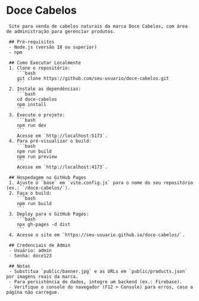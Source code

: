 # Doce Cabelos

     Site para venda de cabelos naturais da marca Doce Cabelos, com área de administração para gerenciar produtos.

     ## Pré-requisitos
     - Node.js (versão 18 ou superior)
     - npm

     ## Como Executar Localmente
     1. Clone o repositório:
        ```bash
        git clone https://github.com/seu-usuario/doce-cabelos.git
        ```
     2. Instale as dependências:
        ```bash
        cd doce-cabelos
        npm install
        ```
     3. Execute o projeto:
        ```bash
        npm run dev
        ```
        Acesse em `http://localhost:5173`.
     4. Para pré-visualizar o build:
        ```bash
        npm run build
        npm run preview
        ```
        Acesse em `http://localhost:4173`.

     ## Hospedagem no GitHub Pages
     1. Ajuste o `base` em `vite.config.js` para o nome do seu repositório (ex.: `/doce-cabelos/`).
     2. Faça o build:
        ```bash
        npm run build
        ```
     3. Deploy para o GitHub Pages:
        ```bash
        npx gh-pages -d dist
        ```
     4. Acesse o site em `https://seu-usuario.github.io/doce-cabelos/`.

     ## Credenciais de Admin
     - Usuário: admin
     - Senha: doce123

     ## Notas
     - Substitua `public/banner.jpg` e as URLs em `public/products.json` por imagens reais da marca.
     - Para persistência de dados, integre um backend (ex.: Firebase).
     - Verifique o console do navegador (F12 > Console) para erros, caso a página não carregue.